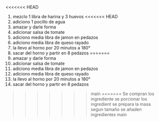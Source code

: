 <<<<<<< HEAD
1. mezclo 1 libra de harina y 3 huevos 
<<<<<<< HEAD
2. adiciono 1 pocillo de agua
3. amazar y darle forma
4. adicionar salsa de tomate
5. adiciono  media libra de jamon en pedazos
6. adiciono media libra de queso rayado
7. la llevo al horno por 20 minutos a 180°
8. sacar del horno y partir en 8 pedazos
=======
2. amazar y darle forma
3. adicionar salsa de tomate
4. adiciono  media libra de jamon en pedazos
5. adiciono media libra de queso rayado
6. la llevo al horno por 20 minutos a 180°
7. sacar del horno y partir en 8 pedazos
>>>>>>> main
=======
Se compran los ingrediente
se porcionar los ingredient
se prepara la masa segun tamaño
se añaden ingredientes
>>>>>>> main
